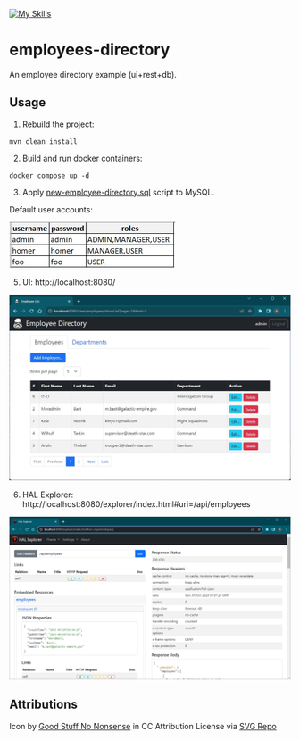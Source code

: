[![My Skills](https://skillicons.dev/icons?i=java,spring,hibernate,mysql,html,bootstrap,docker&theme=light)](https://skillicons.dev)
# employees-directory

An employee directory example (ui+rest+db).

## Usage

1. Rebuild the project:
```
mvn clean install
```
2. Build and run docker containers:
```
docker compose up -d
```
3. Apply [new-employee-directory.sql](./new-employee-directory.sql) script to MySQL.

Default user accounts:

![users](/src/main/resources/static/images/users.jpg?raw=true)

5. UI: http://localhost:8080/

![screenshot](/src/main/resources/static/images/screenshot.jpg?raw=true)

6. HAL Explorer: http://localhost:8080/explorer/index.html#uri=/api/employees

![screenshot2](/src/main/resources/static/images/screenshot2.jpg?raw=true)

## Attributions

Icon by <a href="https://goodstuffnononsense.com/hand-drawn-icons/space-icons/?ref=svgrepo.com" target="_blank">Good Stuff No Nonsense</a> in CC Attribution License via <a href="https://www.svgrepo.com/" target="_blank">SVG Repo</a>
